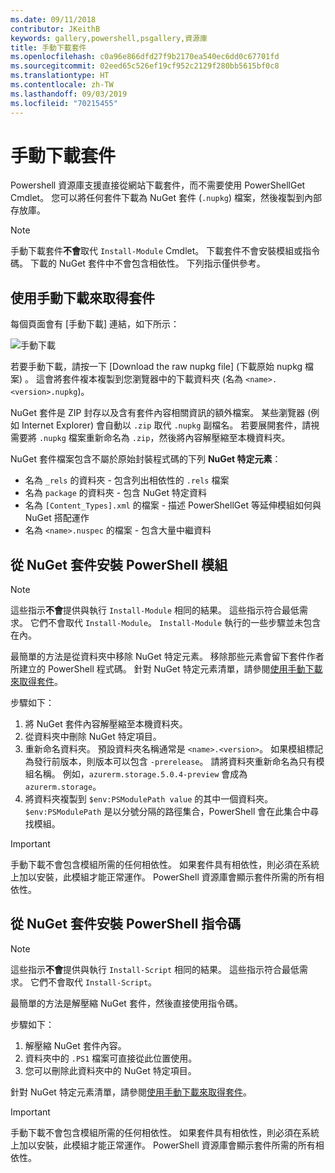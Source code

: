```yaml
---
ms.date: 09/11/2018
contributor: JKeithB
keywords: gallery,powershell,psgallery,資源庫
title: 手動下載套件
ms.openlocfilehash: c0a96e866dfd27f9b2170ea540ec6dd0c67701fd
ms.sourcegitcommit: 02eed65c526ef19cf952c2129f280bb5615bf0c8
ms.translationtype: HT
ms.contentlocale: zh-TW
ms.lasthandoff: 09/03/2019
ms.locfileid: "70215455"
---
```

# <a name="manual-package-download"></a>手動下載套件

Powershell 資源庫支援直接從網站下載套件，而不需要使用 PowerShellGet Cmdlet。 您可以將任何套件下載為 NuGet 套件 (`.nupkg`) 檔案，然後複製到內部存放庫。

> [!NOTE]
> 手動下載套件**不會**取代 `Install-Module` Cmdlet。
> 下載套件不會安裝模組或指令碼。 下載的 NuGet 套件中不會包含相依性。 下列指示僅供參考。

## <a name="using-manual-download-to-acquire-a-package"></a>使用手動下載來取得套件

每個頁面會有 [手動下載] 連結，如下所示：

![手動下載](../../Images/packagedisplaypagewithpseditions.png)

若要手動下載，請按一下 [Download the raw nupkg file] \(下載原始 nupkg 檔案\)  。 這會將套件複本複製到您瀏覽器中的下載資料夾 (名為 `<name>.<version>.nupkg`)。

NuGet 套件是 ZIP 封存以及含有套件內容相關資訊的額外檔案。 某些瀏覽器 (例如 Internet Explorer) 會自動以 `.zip` 取代 `.nupkg` 副檔名。 若要展開套件，請視需要將 `.nupkg` 檔案重新命名為 `.zip`，然後將內容解壓縮至本機資料夾。

NuGet 套件檔案包含不屬於原始封裝程式碼的下列 **NuGet 特定元素**：

- 名為 `_rels` 的資料夾 - 包含列出相依性的 `.rels` 檔案
- 名為 `package` 的資料夾 - 包含 NuGet 特定資料
- 名為 `[Content_Types].xml` 的檔案 - 描述 PowerShellGet 等延伸模組如何與 NuGet 搭配運作
- 名為 `<name>.nuspec` 的檔案 - 包含大量中繼資料

## <a name="installing-powershell-modules-from-a-nuget-package"></a>從 NuGet 套件安裝 PowerShell 模組

> [!NOTE]
> 這些指示**不會**提供與執行 `Install-Module` 相同的結果。 這些指示符合最低需求。 它們不會取代 `Install-Module`。
> `Install-Module` 執行的一些步驟並未包含在內。

最簡單的方法是從資料夾中移除 NuGet 特定元素。 移除那些元素會留下套件作者所建立的 PowerShell 程式碼。
針對 NuGet 特定元素清單，請參閱[使用手動下載來取得套件](#using-manual-download-to-acquire-a-package)。

步驟如下：

1. 將 NuGet 套件內容解壓縮至本機資料夾。
2. 從資料夾中刪除 NuGet 特定項目。
3. 重新命名資料夾。 預設資料夾名稱通常是 `<name>.<version>`。 如果模組標記為發行前版本，則版本可以包含 `-prerelease`。 請將資料夾重新命名為只有模組名稱。 例如，`azurerm.storage.5.0.4-preview` 會成為 `azurerm.storage`。
4. 將資料夾複製到 `$env:PSModulePath value` 的其中一個資料夾。 `$env:PSModulePath` 是以分號分隔的路徑集合，PowerShell 會在此集合中尋找模組。

> [!IMPORTANT]
> 手動下載不會包含模組所需的任何相依性。 如果套件具有相依性，則必須在系統上加以安裝，此模組才能正常運作。 PowerShell 資源庫會顯示套件所需的所有相依性。

## <a name="installing-powershell-scripts-from-a-nuget-package"></a>從 NuGet 套件安裝 PowerShell 指令碼

> [!NOTE]
> 這些指示**不會**提供與執行 `Install-Script` 相同的結果。 這些指示符合最低需求。 它們不會取代 `Install-Script`。

最簡單的方法是解壓縮 NuGet 套件，然後直接使用指令碼。

步驟如下：

1. 解壓縮 NuGet 套件內容。
2. 資料夾中的 `.PS1` 檔案可直接從此位置使用。
3. 您可以刪除此資料夾中的 NuGet 特定項目。

針對 NuGet 特定元素清單，請參閱[使用手動下載來取得套件](#using-manual-download-to-acquire-a-package)。

> [!IMPORTANT]
> 手動下載不會包含模組所需的任何相依性。 如果套件具有相依性，則必須在系統上加以安裝，此模組才能正常運作。 PowerShell 資源庫會顯示套件所需的所有相依性。

